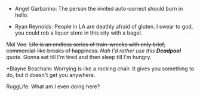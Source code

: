 * Angel Garbarino: The person the invited auto-correct should burn in hello.

* Ryan Reynolds: People in LA are deathly afraid of gluten.  I swear to god, you could rob a liquor store in this city with a bagel.

Mel Vee: ~~Life is an endless series of train-wrecks with only brief, commercial-like breaks of happiness.~~ *Nah I'd rather use this **Deadpool** quote.* Gonna eat till I'm tired and then sleep till I'm hungry. 

*Blayne Beacham: Worrying is like a rocking chair. It gives you something to do, but it doesn't get you anywhere.

RuggLife: What am I even doing here?